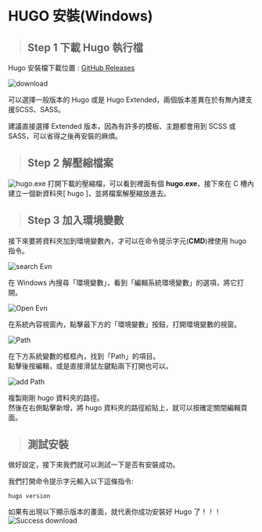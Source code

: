 # HUGO 安裝(Windows)

> ## Step 1 下載 Hugo 執行檔
Hugo 安裝檔下載位置 : [GitHub Releases](https://github.com/gohugoio/hugo/releases)

![download](/Hugo/Hugoimg/download%20hugo.jpg "download")

可以選擇一般版本的 Hugo 或是 Hugo Extended，兩個版本差異在於有無內建支援SCSS、SASS。

建議直接選擇 Extended 版本，因為有許多的模板、主題都會用到 SCSS 或 SASS，可以省得之後再安裝的麻煩。

> ## Step 2 解壓縮檔案
![hugo.exe](/Hugo/Hugoimg/hugo.exe.jpg "hugo.exe")
打開下載的壓縮檔，可以看到裡面有個 **hugo.exe**，接下來在 C 槽內建立一個新資料夾[ hugo ]，並將檔案解壓縮放進去。

> ## Step 3 加入環境變數

接下來要將資料夾加到環境變數內，才可以在命令提示字元(**CMD**)裡使用 hugo 指令。

![search Evn](/Hugo/Hugoimg/searchEvn.png "Search Evn")

在 Windows 內搜尋「環境變數」，看到「編輯系統環境變數」的選項，將它打開。

![Open Evn](/Hugo/Hugoimg/open%20Evn.jpg "Open Evn")

在系統內容視窗內，點擊最下方的「環境變數」按鈕，打開環境變數的視窗。

![Path](/Hugo/Hugoimg/find_Path.jpg "Path")

在下方系統變數的框框內，找到「Path」的項目。  
點擊後按編輯，或是直接滑鼠左鍵點兩下打開也可以。

![add Path](/Hugo/Hugoimg/add-path.jpg "add Path")

複製剛剛 hugo 資料夾的路徑。  
然後在右側點擊新增，將 hugo 資料夾的路徑給貼上，就可以按確定關閉編輯頁面。

> ## 測試安裝

做好設定，接下來我們就可以測試一下是否有安裝成功。

我們打開命令提示字元輸入以下這條指令:

` hugo version `

如果有出現以下顯示版本的畫面，就代表你成功安裝好 Hugo 了！！！
![Success download](/Hugo/Hugoimg/hugo_cmd.jpg "Success download")